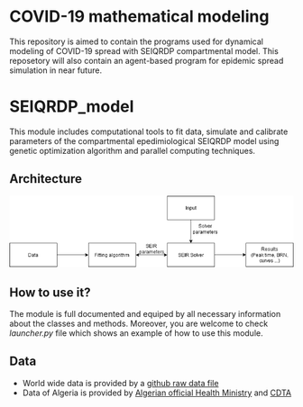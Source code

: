 # COVID-19 mathematical modeling

This repository is aimed to contain the programs used for dynamical modeling of COVID-19 spread with SEIQRDP compartmental model.
This reposetory will also contain an agent-based program for epidemic spread simulation in near future.

# SEIQRDP_model

This module includes computational tools to fit data, simulate and calibrate
parameters of the compartmental epedimiological SEIQRDP model using genetic 
optimization algorithm and parallel computing techniques.

## Architecture

![The architecture of the module](/images/Diagram.png)


## How to use it?

The module is full documented and equiped by all necessary information
about the classes and methods. 
Moreover, you are welcome to check *launcher.py* file which shows an example of
how to use this module.

## Data

* World wide data is provided by a [github raw data file](https://raw.githubusercontent.com/datasets/covid-19/master/data/time-series-19-covid-combined.csv)
* Data of Algeria is provided by [Algerian official Health Ministry](http://covid19.sante.gov.dz/carte/) and [CDTA](https://covid19.cdta.dz/dashboard/production/index.php#)
